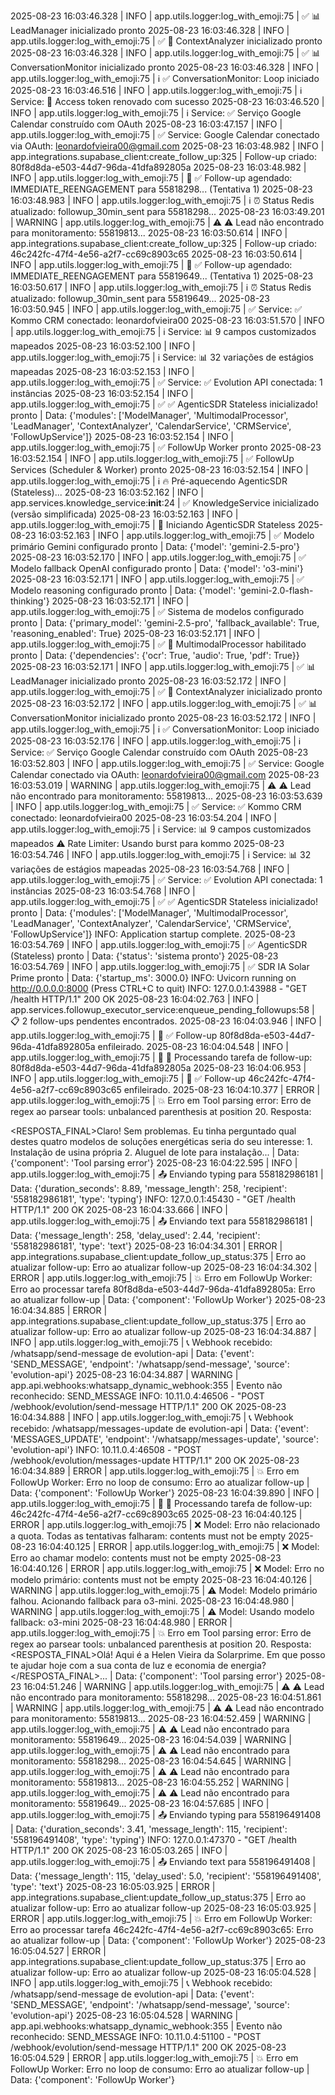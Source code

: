 2025-08-23 16:03:46.328 | INFO     | app.utils.logger:log_with_emoji:75 | ✅ 📊 LeadManager inicializado pronto
2025-08-23 16:03:46.328 | INFO     | app.utils.logger:log_with_emoji:75 | ✅ 🧠 ContextAnalyzer inicializado pronto
2025-08-23 16:03:46.328 | INFO     | app.utils.logger:log_with_emoji:75 | ✅ 📊 ConversationMonitor inicializado pronto
2025-08-23 16:03:46.328 | INFO     | app.utils.logger:log_with_emoji:75 | ℹ️ ✅ ConversationMonitor: Loop iniciado
2025-08-23 16:03:46.516 | INFO     | app.utils.logger:log_with_emoji:75 | ℹ️ Service: 🔄 Access token renovado com sucesso
2025-08-23 16:03:46.520 | INFO     | app.utils.logger:log_with_emoji:75 | ℹ️ Service: ✅ Serviço Google Calendar construído com OAuth
2025-08-23 16:03:47.157 | INFO     | app.utils.logger:log_with_emoji:75 | ✅ Service: Google Calendar conectado via OAuth: leonardofvieira00@gmail.com
2025-08-23 16:03:48.982 | INFO     | app.integrations.supabase_client:create_follow_up:325 | Follow-up criado: 80f8d8da-e503-44d7-96da-41dfa892805a
2025-08-23 16:03:48.982 | INFO     | app.utils.logger:log_with_emoji:75 | 🔔 ✅ Follow-up agendado: IMMEDIATE_REENGAGEMENT para 55818298... (Tentativa 1)
2025-08-23 16:03:48.983 | INFO     | app.utils.logger:log_with_emoji:75 | ℹ️ ⏰ Status Redis atualizado: followup_30min_sent para 55818298...
2025-08-23 16:03:49.201 | WARNING  | app.utils.logger:log_with_emoji:75 | ⚠️ ⚠️ Lead não encontrado para monitoramento: 55819813...
2025-08-23 16:03:50.614 | INFO     | app.integrations.supabase_client:create_follow_up:325 | Follow-up criado: 46c242fc-47f4-4e56-a2f7-cc69c8903c65
2025-08-23 16:03:50.614 | INFO     | app.utils.logger:log_with_emoji:75 | 🔔 ✅ Follow-up agendado: IMMEDIATE_REENGAGEMENT para 55819649... (Tentativa 1)
2025-08-23 16:03:50.617 | INFO     | app.utils.logger:log_with_emoji:75 | ℹ️ ⏰ Status Redis atualizado: followup_30min_sent para 55819649...
2025-08-23 16:03:50.945 | INFO     | app.utils.logger:log_with_emoji:75 | ✅ Service: ✅ Kommo CRM conectado: leonardofvieira00
2025-08-23 16:03:51.570 | INFO     | app.utils.logger:log_with_emoji:75 | ℹ️ Service: 📊 9 campos customizados mapeados
2025-08-23 16:03:52.100 | INFO     | app.utils.logger:log_with_emoji:75 | ℹ️ Service: 📊 32 variações de estágios mapeadas
2025-08-23 16:03:52.153 | INFO     | app.utils.logger:log_with_emoji:75 | ✅ Service: ✅ Evolution API conectada: 1 instâncias
2025-08-23 16:03:52.154 | INFO     | app.utils.logger:log_with_emoji:75 | ✅ ✅ AgenticSDR Stateless inicializado! pronto | Data: {'modules': ['ModelManager', 'MultimodalProcessor', 'LeadManager', 'ContextAnalyzer', 'CalendarService', 'CRMService', 'FollowUpService']}
2025-08-23 16:03:52.154 | INFO     | app.utils.logger:log_with_emoji:75 | ✅ FollowUp Worker pronto
2025-08-23 16:03:52.154 | INFO     | app.utils.logger:log_with_emoji:75 | ✅ FollowUp Services (Scheduler & Worker) pronto
2025-08-23 16:03:52.154 | INFO     | app.utils.logger:log_with_emoji:75 | ℹ️ 🔥 Pré-aquecendo AgenticSDR (Stateless)...
2025-08-23 16:03:52.162 | INFO     | app.services.knowledge_service:__init__:24 | ✅ KnowledgeService inicializado (versão simplificada)
2025-08-23 16:03:52.163 | INFO     | app.utils.logger:log_with_emoji:75 | 🚀 Iniciando AgenticSDR Stateless
2025-08-23 16:03:52.163 | INFO     | app.utils.logger:log_with_emoji:75 | ✅ Modelo primário Gemini configurado pronto | Data: {'model': 'gemini-2.5-pro'}
2025-08-23 16:03:52.170 | INFO     | app.utils.logger:log_with_emoji:75 | ✅ Modelo fallback OpenAI configurado pronto | Data: {'model': 'o3-mini'}
2025-08-23 16:03:52.171 | INFO     | app.utils.logger:log_with_emoji:75 | ✅ Modelo reasoning configurado pronto | Data: {'model': 'gemini-2.0-flash-thinking'}
2025-08-23 16:03:52.171 | INFO     | app.utils.logger:log_with_emoji:75 | ✅ Sistema de modelos configurado pronto | Data: {'primary_model': 'gemini-2.5-pro', 'fallback_available': True, 'reasoning_enabled': True}
2025-08-23 16:03:52.171 | INFO     | app.utils.logger:log_with_emoji:75 | ✅ 🎨 MultimodalProcessor habilitado pronto | Data: {'dependencies': {'ocr': True, 'audio': True, 'pdf': True}}
2025-08-23 16:03:52.171 | INFO     | app.utils.logger:log_with_emoji:75 | ✅ 📊 LeadManager inicializado pronto
2025-08-23 16:03:52.172 | INFO     | app.utils.logger:log_with_emoji:75 | ✅ 🧠 ContextAnalyzer inicializado pronto
2025-08-23 16:03:52.172 | INFO     | app.utils.logger:log_with_emoji:75 | ✅ 📊 ConversationMonitor inicializado pronto
2025-08-23 16:03:52.172 | INFO     | app.utils.logger:log_with_emoji:75 | ℹ️ ✅ ConversationMonitor: Loop iniciado
2025-08-23 16:03:52.176 | INFO     | app.utils.logger:log_with_emoji:75 | ℹ️ Service: ✅ Serviço Google Calendar construído com OAuth
2025-08-23 16:03:52.803 | INFO     | app.utils.logger:log_with_emoji:75 | ✅ Service: Google Calendar conectado via OAuth: leonardofvieira00@gmail.com
2025-08-23 16:03:53.019 | WARNING  | app.utils.logger:log_with_emoji:75 | ⚠️ ⚠️ Lead não encontrado para monitoramento: 55819813...
2025-08-23 16:03:53.639 | INFO     | app.utils.logger:log_with_emoji:75 | ✅ Service: ✅ Kommo CRM conectado: leonardofvieira00
2025-08-23 16:03:54.204 | INFO     | app.utils.logger:log_with_emoji:75 | ℹ️ Service: 📊 9 campos customizados mapeados
⚠️ Rate Limiter: Usando burst para kommo
2025-08-23 16:03:54.746 | INFO     | app.utils.logger:log_with_emoji:75 | ℹ️ Service: 📊 32 variações de estágios mapeadas
2025-08-23 16:03:54.768 | INFO     | app.utils.logger:log_with_emoji:75 | ✅ Service: ✅ Evolution API conectada: 1 instâncias
2025-08-23 16:03:54.768 | INFO     | app.utils.logger:log_with_emoji:75 | ✅ ✅ AgenticSDR Stateless inicializado! pronto | Data: {'modules': ['ModelManager', 'MultimodalProcessor', 'LeadManager', 'ContextAnalyzer', 'CalendarService', 'CRMService', 'FollowUpService']}
INFO:     Application startup complete.
2025-08-23 16:03:54.769 | INFO     | app.utils.logger:log_with_emoji:75 | ✅ AgenticSDR (Stateless) pronto | Data: {'status': 'sistema pronto'}
2025-08-23 16:03:54.769 | INFO     | app.utils.logger:log_with_emoji:75 | ✅ SDR IA Solar Prime pronto | Data: {'startup_ms': 3000.0}
INFO:     Uvicorn running on http://0.0.0.0:8000 (Press CTRL+C to quit)
INFO:     127.0.0.1:43988 - "GET /health HTTP/1.1" 200 OK
2025-08-23 16:04:02.763 | INFO     | app.services.followup_executor_service:enqueue_pending_followups:58 | 📋 2 follow-ups pendentes encontrados.
2025-08-23 16:04:03.946 | INFO     | app.utils.logger:log_with_emoji:75 | 🔔 ✅ Follow-up 80f8d8da-e503-44d7-96da-41dfa892805a enfileirado.
2025-08-23 16:04:04.548 | INFO     | app.utils.logger:log_with_emoji:75 | 🔔 🚀 Processando tarefa de follow-up: 80f8d8da-e503-44d7-96da-41dfa892805a
2025-08-23 16:04:06.953 | INFO     | app.utils.logger:log_with_emoji:75 | 🔔 ✅ Follow-up 46c242fc-47f4-4e56-a2f7-cc69c8903c65 enfileirado.
2025-08-23 16:04:10.377 | ERROR    | app.utils.logger:log_with_emoji:75 | 💥 Erro em Tool parsing error: Erro de regex ao parsear tools: unbalanced parenthesis at position 20. Resposta: 

<RESPOSTA_FINAL>Claro! Sem problemas. Eu tinha perguntado qual destes quatro modelos de soluções energéticas seria do seu interesse: 1. Instalação de usina própria 2. Aluguel de lote para instalação... | Data: {'component': 'Tool parsing error'}
2025-08-23 16:04:22.595 | INFO     | app.utils.logger:log_with_emoji:75 | 📤 Enviando typing para 558182986181 | Data: {'duration_seconds': 8.89, 'message_length': 258, 'recipient': '558182986181', 'type': 'typing'}
INFO:     127.0.0.1:45430 - "GET /health HTTP/1.1" 200 OK
2025-08-23 16:04:33.666 | INFO     | app.utils.logger:log_with_emoji:75 | 📤 Enviando text para 558182986181 | Data: {'message_length': 258, 'delay_used': 2.44, 'recipient': '558182986181', 'type': 'text'}
2025-08-23 16:04:34.301 | ERROR    | app.integrations.supabase_client:update_follow_up_status:375 | Erro ao atualizar follow-up: Erro ao atualizar follow-up
2025-08-23 16:04:34.302 | ERROR    | app.utils.logger:log_with_emoji:75 | 💥 Erro em FollowUp Worker: Erro ao processar tarefa 80f8d8da-e503-44d7-96da-41dfa892805a: Erro ao atualizar follow-up | Data: {'component': 'FollowUp Worker'}
2025-08-23 16:04:34.885 | ERROR    | app.integrations.supabase_client:update_follow_up_status:375 | Erro ao atualizar follow-up: Erro ao atualizar follow-up
2025-08-23 16:04:34.887 | INFO     | app.utils.logger:log_with_emoji:75 | 📞 Webhook recebido: /whatsapp/send-message de evolution-api | Data: {'event': 'SEND_MESSAGE', 'endpoint': '/whatsapp/send-message', 'source': 'evolution-api'}
2025-08-23 16:04:34.887 | WARNING  | app.api.webhooks:whatsapp_dynamic_webhook:355 | Evento não reconhecido: SEND_MESSAGE
INFO:     10.11.0.4:46506 - "POST /webhook/evolution/send-message HTTP/1.1" 200 OK
2025-08-23 16:04:34.888 | INFO     | app.utils.logger:log_with_emoji:75 | 📞 Webhook recebido: /whatsapp/messages-update de evolution-api | Data: {'event': 'MESSAGES_UPDATE', 'endpoint': '/whatsapp/messages-update', 'source': 'evolution-api'}
INFO:     10.11.0.4:46508 - "POST /webhook/evolution/messages-update HTTP/1.1" 200 OK
2025-08-23 16:04:34.889 | ERROR    | app.utils.logger:log_with_emoji:75 | 💥 Erro em FollowUp Worker: Erro no loop de consumo: Erro ao atualizar follow-up | Data: {'component': 'FollowUp Worker'}
2025-08-23 16:04:39.890 | INFO     | app.utils.logger:log_with_emoji:75 | 🔔 🚀 Processando tarefa de follow-up: 46c242fc-47f4-4e56-a2f7-cc69c8903c65
2025-08-23 16:04:40.125 | ERROR    | app.utils.logger:log_with_emoji:75 | ❌ Model: Erro não relacionado a quota. Todas as tentativas falharam: contents must not be empty
2025-08-23 16:04:40.125 | ERROR    | app.utils.logger:log_with_emoji:75 | ❌ Model: Erro ao chamar modelo: contents must not be empty
2025-08-23 16:04:40.126 | ERROR    | app.utils.logger:log_with_emoji:75 | ❌ Model: Erro no modelo primário: contents must not be empty
2025-08-23 16:04:40.126 | WARNING  | app.utils.logger:log_with_emoji:75 | ⚠️ Model: Modelo primário falhou. Acionando fallback para o3-mini.
2025-08-23 16:04:48.980 | WARNING  | app.utils.logger:log_with_emoji:75 | ⚠️ Model: Usando modelo fallback: o3-mini
2025-08-23 16:04:48.980 | ERROR    | app.utils.logger:log_with_emoji:75 | 💥 Erro em Tool parsing error: Erro de regex ao parsear tools: unbalanced parenthesis at position 20. Resposta: <RESPOSTA_FINAL>Olá! Aqui é a Helen Vieira da Solarprime. Em que posso te ajudar hoje com a sua conta de luz e economia de energia?</RESPOSTA_FINAL>... | Data: {'component': 'Tool parsing error'}
2025-08-23 16:04:51.246 | WARNING  | app.utils.logger:log_with_emoji:75 | ⚠️ ⚠️ Lead não encontrado para monitoramento: 55818298...
2025-08-23 16:04:51.861 | WARNING  | app.utils.logger:log_with_emoji:75 | ⚠️ ⚠️ Lead não encontrado para monitoramento: 55819813...
2025-08-23 16:04:52.459 | WARNING  | app.utils.logger:log_with_emoji:75 | ⚠️ ⚠️ Lead não encontrado para monitoramento: 55819649...
2025-08-23 16:04:54.039 | WARNING  | app.utils.logger:log_with_emoji:75 | ⚠️ ⚠️ Lead não encontrado para monitoramento: 55818298...
2025-08-23 16:04:54.645 | WARNING  | app.utils.logger:log_with_emoji:75 | ⚠️ ⚠️ Lead não encontrado para monitoramento: 55819813...
2025-08-23 16:04:55.252 | WARNING  | app.utils.logger:log_with_emoji:75 | ⚠️ ⚠️ Lead não encontrado para monitoramento: 55819649...
2025-08-23 16:04:57.685 | INFO     | app.utils.logger:log_with_emoji:75 | 📤 Enviando typing para 558196491408 | Data: {'duration_seconds': 3.41, 'message_length': 115, 'recipient': '558196491408', 'type': 'typing'}
INFO:     127.0.0.1:47370 - "GET /health HTTP/1.1" 200 OK
2025-08-23 16:05:03.265 | INFO     | app.utils.logger:log_with_emoji:75 | 📤 Enviando text para 558196491408 | Data: {'message_length': 115, 'delay_used': 5.0, 'recipient': '558196491408', 'type': 'text'}
2025-08-23 16:05:03.925 | ERROR    | app.integrations.supabase_client:update_follow_up_status:375 | Erro ao atualizar follow-up: Erro ao atualizar follow-up
2025-08-23 16:05:03.925 | ERROR    | app.utils.logger:log_with_emoji:75 | 💥 Erro em FollowUp Worker: Erro ao processar tarefa 46c242fc-47f4-4e56-a2f7-cc69c8903c65: Erro ao atualizar follow-up | Data: {'component': 'FollowUp Worker'}
2025-08-23 16:05:04.527 | ERROR    | app.integrations.supabase_client:update_follow_up_status:375 | Erro ao atualizar follow-up: Erro ao atualizar follow-up
2025-08-23 16:05:04.528 | INFO     | app.utils.logger:log_with_emoji:75 | 📞 Webhook recebido: /whatsapp/send-message de evolution-api | Data: {'event': 'SEND_MESSAGE', 'endpoint': '/whatsapp/send-message', 'source': 'evolution-api'}
2025-08-23 16:05:04.528 | WARNING  | app.api.webhooks:whatsapp_dynamic_webhook:355 | Evento não reconhecido: SEND_MESSAGE
INFO:     10.11.0.4:51100 - "POST /webhook/evolution/send-message HTTP/1.1" 200 OK
2025-08-23 16:05:04.529 | ERROR    | app.utils.logger:log_with_emoji:75 | 💥 Erro em FollowUp Worker: Erro no loop de consumo: Erro ao atualizar follow-up | Data: {'component': 'FollowUp Worker'}